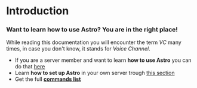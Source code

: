 # Introduction

### Want to learn how to use Astro? You are in the right place!
While reading this documentation you will encounter the term *VC* many times, in case you don't know, it stands for *Voice Channel*.  

- If you are a server member and want to learn **how to use Astro** you can do that [here](/ServerMembers/)  
- Learn **how to set up Astro** in your own server trough [this section](/ServerAdmins/)  
- Get the full **[commands list](/Commands/)**  